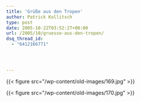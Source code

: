 ```yaml
---
title: 'Grüße aus den Tropen'
author: Patrick Kollitsch
type: post
date: 2005-10-22T03:52:27+00:00
url: /2005/10/gruesse-aus-den-tropen/
dsq_thread_id:
  - "6412166771"




---
```

{{< figure src="/wp-content/old-images/169.jpg" >}}
  
{{< figure src="/wp-content/old-images/170.jpg" >}}
